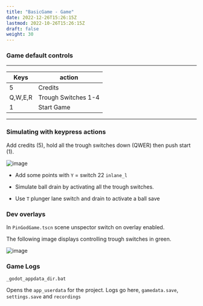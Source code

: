```yaml
---
title: "BasicGame - Game"
date: 2022-12-26T15:26:15Z
lastmod: 2022-10-26T15:26:15Z
draft: false
weight: 30
---
```


### Game default controls
---
| Keys  | action |
| ------------- | ------------- |
| 5  | Credits |
| Q,W,E,R | Trough Switches 1-4 |
| 1  | Start Game |

---

### Simulating with keypress actions

Add credits (5), hold all the trough switches down (QWER) then push start (1).

![image](../../images/basicgame-controlgame.jpg)

- Add some points with `Y` = switch 22  `inlane_l`

- Simulate ball drain by activating all the trough switches.

- Use `T` plunger lane switch and drain to activate a ball save

### Dev overlays

In `PinGodGame.tscn` scene unspector switch on overlay enabled.

The following image displays controlling trough switches in green.

![image](../../images/basicgame-overlays.jpg)

### Game Logs

`_godot_appdata_dir.bat`

Opens the `app_userdata` for the project. Logs go here, `gamedata.save`, `settings.save` and `recordings`
